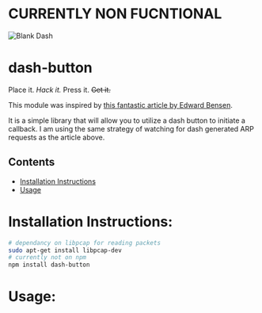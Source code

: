 # CURRENTLY NON FUCNTIONAL

![Blank Dash](http://i.imgur.com/V26dxTl.png)
# dash-button

Place it. *Hack it.* Press it. ~~Get it.~~

This module was inspired by [this fantastic article by Edward Bensen](https://medium.com/@edwardbenson/how-i-hacked-amazon-s-5-wifi-button-to-track-baby-data-794214b0bdd8).

It is a simple library that will allow you to utilize a dash button to initiate a callback.  I am using the same strategy of watching for dash generated ARP requests as the article above.

Contents
-----------------
- [Installation Instructions](#installation-instructions)
- [Usage](#usage)
 
# Installation Instructions: 
``` sh
# dependancy on libpcap for reading packets
sudo apt-get install libpcap-dev
# currently not on npm
npm install dash-button 
```

# Usage:
```

```
